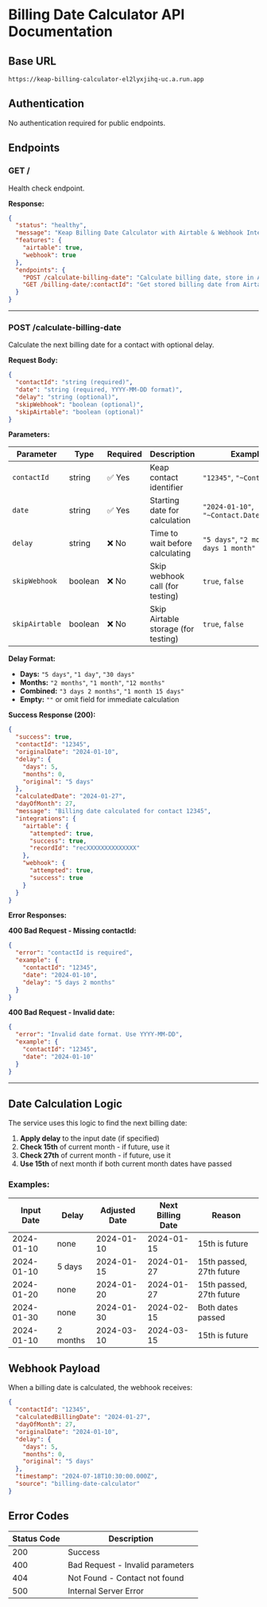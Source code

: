 # Billing Date Calculator API Documentation

## Base URL
```
https://keap-billing-calculator-el2lyxjihq-uc.a.run.app
```

## Authentication
No authentication required for public endpoints.

## Endpoints

### GET /
Health check endpoint.

**Response:**
```json
{
  "status": "healthy",
  "message": "Keap Billing Date Calculator with Airtable & Webhook Integration",
  "features": {
    "airtable": true,
    "webhook": true
  },
  "endpoints": {
    "POST /calculate-billing-date": "Calculate billing date, store in Airtable, and call webhook",
    "GET /billing-date/:contactId": "Get stored billing date from Airtable"
  }
}
```

---

### POST /calculate-billing-date
Calculate the next billing date for a contact with optional delay.

**Request Body:**
```json
{
  "contactId": "string (required)",
  "date": "string (required, YYYY-MM-DD format)",
  "delay": "string (optional)",
  "skipWebhook": "boolean (optional)",
  "skipAirtable": "boolean (optional)"
}
```

**Parameters:**

| Parameter | Type | Required | Description | Examples |
|-----------|------|----------|-------------|----------|
| `contactId` | string | ✅ Yes | Keap contact identifier | `"12345"`, `"~Contact.Id~"` |
| `date` | string | ✅ Yes | Starting date for calculation | `"2024-01-10"`, `"~Contact.DateCreated~"` |
| `delay` | string | ❌ No | Time to wait before calculating | `"5 days"`, `"2 months"`, `"3 days 1 month"` |
| `skipWebhook` | boolean | ❌ No | Skip webhook call (for testing) | `true`, `false` |
| `skipAirtable` | boolean | ❌ No | Skip Airtable storage (for testing) | `true`, `false` |

**Delay Format:**
- **Days:** `"5 days"`, `"1 day"`, `"30 days"`
- **Months:** `"2 months"`, `"1 month"`, `"12 months"`
- **Combined:** `"3 days 2 months"`, `"1 month 15 days"`
- **Empty:** `""` or omit field for immediate calculation

**Success Response (200):**
```json
{
  "success": true,
  "contactId": "12345",
  "originalDate": "2024-01-10",
  "delay": {
    "days": 5,
    "months": 0,
    "original": "5 days"
  },
  "calculatedDate": "2024-01-27",
  "dayOfMonth": 27,
  "message": "Billing date calculated for contact 12345",
  "integrations": {
    "airtable": {
      "attempted": true,
      "success": true,
      "recordId": "recXXXXXXXXXXXXXX"
    },
    "webhook": {
      "attempted": true,
      "success": true
    }
  }
}
```

**Error Responses:**

**400 Bad Request - Missing contactId:**
```json
{
  "error": "contactId is required",
  "example": {
    "contactId": "12345",
    "date": "2024-01-10",
    "delay": "5 days 2 months"
  }
}
```

**400 Bad Request - Invalid date:**
```json
{
  "error": "Invalid date format. Use YYYY-MM-DD",
  "example": {
    "contactId": "12345",
    "date": "2024-01-10"
  }
}
```

---

## Date Calculation Logic

The service uses this logic to find the next billing date:

1. **Apply delay** to the input date (if specified)
2. **Check 15th** of current month - if future, use it
3. **Check 27th** of current month - if future, use it  
4. **Use 15th** of next month if both current month dates have passed

### Examples:

| Input Date | Delay | Adjusted Date | Next Billing Date | Reason |
|------------|-------|---------------|-------------------|---------|
| 2024-01-10 | none | 2024-01-10 | 2024-01-15 | 15th is future |
| 2024-01-10 | 5 days | 2024-01-15 | 2024-01-27 | 15th passed, 27th future |
| 2024-01-20 | none | 2024-01-20 | 2024-01-27 | 15th passed, 27th future |
| 2024-01-30 | none | 2024-01-30 | 2024-02-15 | Both dates passed |
| 2024-01-10 | 2 months | 2024-03-10 | 2024-03-15 | 15th is future |

## Webhook Payload

When a billing date is calculated, the webhook receives:

```json
{
  "contactId": "12345",
  "calculatedBillingDate": "2024-01-27",
  "dayOfMonth": 27,
  "originalDate": "2024-01-10",
  "delay": {
    "days": 5,
    "months": 0,
    "original": "5 days"
  },
  "timestamp": "2024-07-18T10:30:00.000Z",
  "source": "billing-date-calculator"
}
```

## Error Codes

| Status Code | Description |
|-------------|-------------|
| 200 | Success |
| 400 | Bad Request - Invalid parameters |
| 404 | Not Found - Contact not found |
| 500 | Internal Server Error |